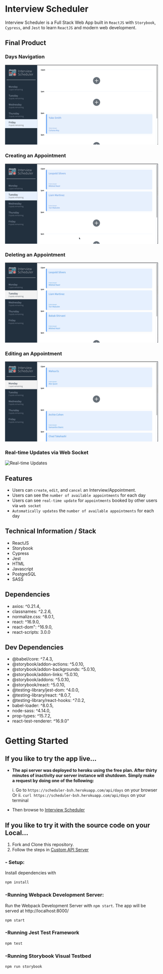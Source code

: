 # Interview Scheduler

Interview Scheduler is a Full Stack Web App built in `ReactJS` with `Storybook`, `Cypress`, and `Jest` to learn `ReactJS` and modern web development.

## Final Product

### Days Navigation

![Days Navigation](https://github.com/babakshirvani/Scheduler/blob/master/docs/nav.gif)

### Creating an Appointment

![Creating Appointment](https://github.com/babakshirvani/Scheduler/blob/master/docs/create.gif)

### Deleting an Appointment

![Deleting Appointment](https://github.com/babakshirvani/Scheduler/blob/master/docs/delete.gif)

### Editing an Appointment

![Editing Appointment](https://github.com/babakshirvani/Scheduler/blob/master/docs/edit.gif)

### Real-time Updates via Web Socket

![Real-time Updates](https://github.com/babakshirvani/Scheduler/blob/master/docs/websocket.gif)

## Features

- Users can `create`, `edit`, and `cancel` an Interview/Appointment.
- Users can see the `number of available appointments` for each day
- Users can see `real-time update` for `appointments` booked by other users via `web socket`
- `Automatically updates` the `number of available appointments` for each day

## Technical Information / Stack

- ReactJS
- Storybook
- Cypress
- Jest
- HTML
- Javascript
- PostgreSQL
- SASS

## Dependencies

- axios: ^0.21.4,
- classnames: ^2.2.6,
- normalize.css: ^8.0.1,
- react: ^16.9.0,
- react-dom": ^16.9.0,
- react-scripts: 3.0.0

## Dev Dependencies

- @babel/core: ^7.4.3,
- @storybook/addon-actions: ^5.0.10,
- @storybook/addon-backgrounds: ^5.0.10,
- @storybook/addon-links: ^5.0.10,
- @storybook/addons: ^5.0.10,
- @storybook/react: ^5.0.10,
- @testing-library/jest-dom: ^4.0.0,
- @testing-library/react: ^8.0.7,
- @testing-library/react-hooks: ^7.0.2,
- babel-loader: ^8.0.5,
- node-sass: ^4.14.0,
- prop-types: ^15.7.2,
- react-test-renderer: ^16.9.0"

# Getting Started

## If you like to try the app live...

- **The api server was deployed to heroku using the free plan. After thirty minutes of inactivity our server instance will shutdown. Simply make a request by doing one of the following:**

  i. Go to `https://scheduler-bsh.herokuapp.com/api/days` on your browser
  Or ii. `curl https://scheduler-bsh.herokuapp.com/api/days` on your terminal

- Then browse to [Interview Scheduler](https://unruffled-northcutt-6cf80d.netlify.app)

## If you like to try it with the source code on your Local...

1. Fork and Clone this repository.
2. Follow the steps in [Custom API Server](https://github.com/lighthouse-labs/scheduler-api)

### - Setup:

Install dependencies with

```sh
npm install
```

### -Running Webpack Development Server:

Run the Webpack Development Server with `npm start`. The app will be served at http://localhost:8000/

```sh
npm start
```

### -Running Jest Test Framework

```sh
npm test
```

### -Running Storybook Visual Testbed

```sh
npm run storybook
```
